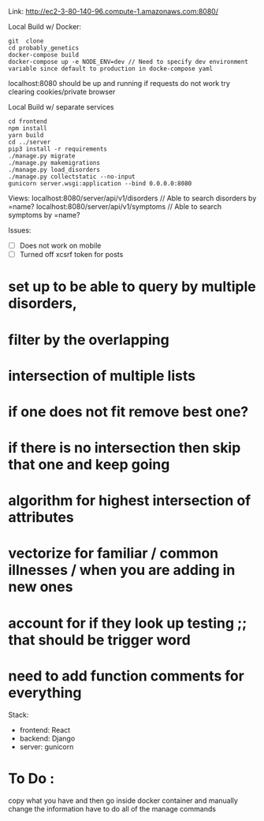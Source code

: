 Link: http://ec2-3-80-140-96.compute-1.amazonaws.com:8080/

Local Build w/ Docker:
 ```
 git  clone
 cd probably_genetics
 docker-compose build
 docker-compose up -e NODE_ENV=dev // Need to specify dev environment variable since default to production in docke-compose yaml
 ```
 localhost:8080 should be up and running
 if requests do not work try clearing cookies/private browser

 Local Build w/ separate services
 ```
 cd frontend
 npm install
 yarn build
 cd ../server
 pip3 install -r requirements
 ./manage.py migrate
./manage.py makemigrations
 ./manage.py load_disorders
 ./manage.py collectstatic --no-input
 gunicorn server.wsgi:application --bind 0.0.0.0:8080
 ```
 Views:
 localhost:8080/server/api/v1/disorders
 // Able to search disorders by =name?
 localhost:8080/server/api/v1/symptoms
 // Able to search symptoms by =name?

Issues:
- [ ] Does not work on mobile
- [ ] Turned off xcsrf token for posts

# set up to be able to query by multiple disorders,
# filter by the overlapping
# intersection of multiple lists
# if one does not fit remove best one?
# if there  is no intersection then skip that one and keep going
# algorithm for highest intersection  of attributes
# vectorize for familiar / common illnesses / when you are adding in new ones
# account  for  if they look up testing ;; that should be trigger word
# need to  add function comments for everything
Stack:
- frontend: React
- backend: Django
- server: gunicorn

# To Do :
copy what you have and then go inside docker container and manually change
the information
have  to do all of the manage commands
